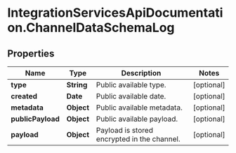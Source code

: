 # IntegrationServicesApiDocumentation.ChannelDataSchemaLog

## Properties
Name | Type | Description | Notes
------------ | ------------- | ------------- | -------------
**type** | **String** | Public available type. | [optional] 
**created** | **Date** | Public available date. | [optional] 
**metadata** | **Object** | Public available metadata. | [optional] 
**publicPayload** | **Object** | Public available payload. | [optional] 
**payload** | **Object** | Payload is stored encrypted in the channel. | [optional] 
